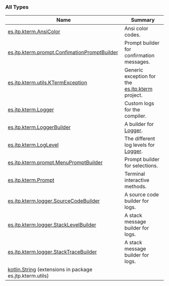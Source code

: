 

### All Types

| Name | Summary |
|---|---|
| [es.jtp.kterm.AnsiColor](../es.jtp.kterm/-ansi-color/index.md) | Ansi color codes. |
| [es.jtp.kterm.prompt.ConfimationPromptBuilder](../es.jtp.kterm.prompt/-confimation-prompt-builder/index.md) | Prompt builder for confirmation messages. |
| [es.jtp.kterm.utils.KTermException](../es.jtp.kterm.utils/-k-term-exception/index.md) | Generic exception for the [es.jtp.kterm](../es.jtp.kterm/index.md) project. |
| [es.jtp.kterm.Logger](../es.jtp.kterm/-logger/index.md) | Custom logs for the compiler. |
| [es.jtp.kterm.LoggerBuilder](../es.jtp.kterm/-logger-builder/index.md) | A builder for [Logger](../es.jtp.kterm/-logger/index.md). |
| [es.jtp.kterm.LogLevel](../es.jtp.kterm/-log-level/index.md) | The different log levels for [Logger](../es.jtp.kterm/-logger/index.md). |
| [es.jtp.kterm.prompt.MenuPromptBuilder](../es.jtp.kterm.prompt/-menu-prompt-builder/index.md) | Prompt builder for selections. |
| [es.jtp.kterm.Prompt](../es.jtp.kterm/-prompt/index.md) | Terminal interactive methods. |
| [es.jtp.kterm.logger.SourceCodeBuilder](../es.jtp.kterm.logger/-source-code-builder/index.md) | A source code builder for logs. |
| [es.jtp.kterm.logger.StackLevelBuilder](../es.jtp.kterm.logger/-stack-level-builder/index.md) | A stack message builder for logs. |
| [es.jtp.kterm.logger.StackTraceBuilder](../es.jtp.kterm.logger/-stack-trace-builder/index.md) | A stack message builder for logs. |
| [kotlin.String](../es.jtp.kterm.utils/kotlin.-string/index.md) (extensions in package es.jtp.kterm.utils) |  |
